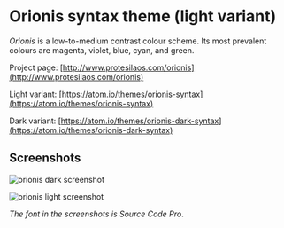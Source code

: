 # Orionis syntax theme (light variant)

*Orionis* is a low-to-medium contrast colour scheme. Its most prevalent colours are magenta, violet, blue, cyan, and green.

Project page: [http://www.protesilaos.com/orionis](http://www.protesilaos.com/orionis)

Light variant: [https://atom.io/themes/orionis-syntax](https://atom.io/themes/orionis-syntax)

Dark variant: [https://atom.io/themes/orionis-dark-syntax](https://atom.io/themes/orionis-dark-syntax)

## Screenshots

![orionis dark screenshot](https://raw.githubusercontent.com/protesilaos/prot16/master/orionis/img/orionis_dark_sample.png)

![orionis light screenshot](https://raw.githubusercontent.com/protesilaos/prot16/master/orionis/img/orionis_light_sample.png)

*The font in the screenshots is Source Code Pro*.
